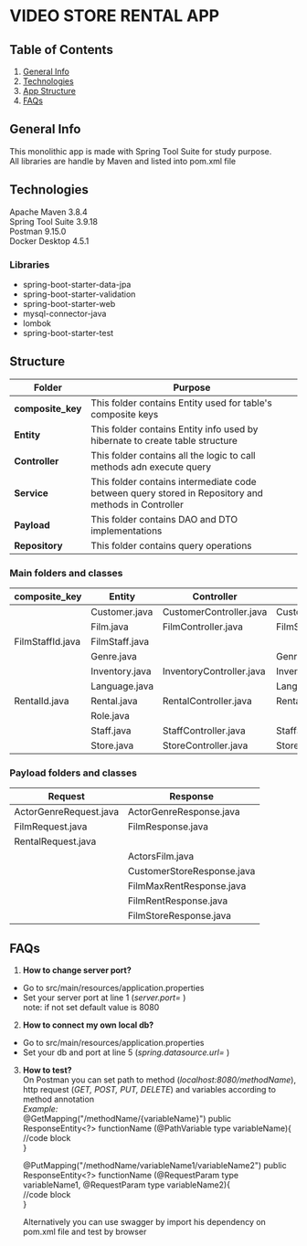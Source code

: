 # VIDEO STORE RENTAL APP #

## Table of Contents
1. [General Info](#general-info)
2. [Technologies](#technologies)
3. [App Structure](#structure)
4. [FAQs](#faqs)

## General Info
This monolithic app is made with Spring Tool Suite for study purpose.\
All libraries are handle by Maven and listed into pom.xml file

## Technologies

Apache Maven 3.8.4\
Spring Tool Suite 3.9.18\
Postman 9.15.0\
Docker Desktop 4.5.1
### Libraries
- spring-boot-starter-data-jpa
- spring-boot-starter-validation
- spring-boot-starter-web
- mysql-connector-java
- lombok
- spring-boot-starter-test


## Structure

|Folder    | Purpose|
|--------- | ---------|
|**composite_key**| This folder contains Entity used for table's composite keys
|**Entity**| This folder contains Entity info used by hibernate to create table structure|
|**Controller**| This folder contains all the logic to call methods adn execute query|
|**Service**| This folder contains intermediate code between query stored in Repository and methods in Controller|
|**Payload**| This folder contains DAO and DTO implementations|
|**Repository**| This folder contains query operations|

### Main folders and classes

| composite_key | Entity | Controller | Service | Repository | 
|--- | --- | --- | --- | ---|
| | Customer.java | CustomerController.java | CustomerService.java | CustomerRepository.java |
| | Film.java | FilmController.java | FilmService.java | FilmRepository.java |
| FilmStaffId.java | FilmStaff.java | | | FilmStaffRepository.java |
| | Genre.java | | GenreService.java | GenreRepository.java |
| | Inventory.java | InventoryController.java | InventoryService.java | InventoryRepository.java |
| | Language.java | | LanguageService.java | LanguageRepository.java |
| RentalId.java | Rental.java | RentalController.java | RentalService.java | RentalRepository.java |
| | Role.java | | | |
| | Staff.java | StaffController.java | StaffService.java | StaffRepository.java |
| | Store.java | StoreController.java | StoreService.java | StoreRepository.java |

### Payload folders and classes

| Request | Response |
|--- | ---|
| ActorGenreRequest.java | ActorGenreResponse.java |
| FilmRequest.java | FilmResponse.java |
| RentalRequest.java | |
| | ActorsFilm.java |
| | CustomerStoreResponse.java |
| | FilmMaxRentResponse.java |
| | FilmRentResponse.java |
| | FilmStoreResponse.java |


## FAQs
1. **How to change server port?**
 - Go to src/main/resources/application.properties
 - Set your server port at line 1 (*server.port=* )\
 note: if not set default value is 8080
 

2. **How to connect my own local db?**
 - Go to src/main/resources/application.properties
 - Set your db and port at line 5 (*spring.datasource.url=* )

3. **How to test?**\
On Postman you can set path to method (*localhost:8080/methodName*), http request (*GET, POST, PUT, DELETE*) and variables according to method annotation \
*Example:*\
    @GetMapping("/methodName/{variableName}")
	public ResponseEntity<?> functionName (@PathVariable type variableName){\
    //code block\
    }

    @PutMapping("/methodName/variableName1/variableName2")
	public ResponseEntity<?> functionName (@RequestParam type variableName1, @RequestParam type variableName2){\
    //code block\
    }

    Alternatively you can use swagger by import his dependency on pom.xml file and test by browser

